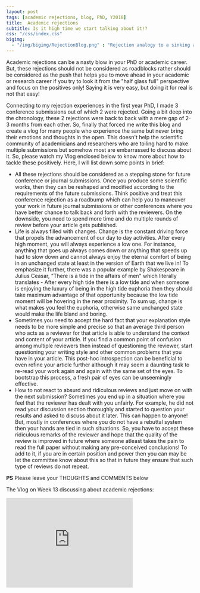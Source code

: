 ```yaml
---
layout: post
tags: [academic rejections, blog, PhD, Y2018]
title:  Academic rejections 
subtitle: Is it high time we start talking about it!?
css: "/css/index.css"
bigimg:
  - "/img/bigimg/RejectionBlog.png" : "Rejection analogy to a sinking and sailing ship!"
---
```


Academic rejections can be a nasty blow in your PhD or academic career. But, these rejections should not be considered as roadblocks rather should be considered as the push that helps you to move ahead in your academic or research career if you try to look it from the "half glass full" perspective and focus on the positives only! Saying it is very easy, but doing it for real is not that easy! 

Connecting to my rejection experiences in the first year PhD, I made 3 conference submissions out of which 2 were rejected. Going a bit deep into the chronology, these 2 rejections were back to back with a mere gap of 2-3 months from each other. So, finally that forced me write this blog and create a vlog for many people who experience the same but never bring their emotions and thoughts in the open. This doesn't help the scientific community of academicians and researchers who are toiling hard to make multiple submissions but somehow most are embarrassed to discuss about it. So, please watch my Vlog enclosed below to know more about how to tackle these positively. Here, I will list down some points in brief:
* All these rejections should be considered as a stepping stone for future conference or journal submissions. Once you produce some scientific works, then they can be reshaped and modified according to the requirements of the future submissions. Think positive and treat this conference rejection as a roadbump which can help you to maneuver your work in future journal submissions or other conferences where you have better chance to talk back and forth with the reviewers. On the downside, you need to spend more time and do multiple rounds of review before your article gets published.
* Life is always filled with changes. Change is the constant driving force that propels the advancement of our day to day activities. After every high moment, you will always experience a low one. For instance, anything that goes up always comes down or anything that speeds up had to slow down and cannot always enjoy the eternal comfort of being in an unchanged state at least in the version of Earth that we live in! To emphasize it further, there was a popular example by Shakespeare in Julius Ceasar, "There is a tide in the affairs of men" which literally translates - After every high tide there is a low tide and when someone is enjoying the luxury of being in the high tide euphoria then they should take maximum advantage of that opportunity because the low tide moment will be hovering in the near proximity. To sum up, change is what makes you feel the euphoria, otherwise same unchanged state would make the life bland and boring.
* Sometimes you need to accept the  hard fact that your explanation style needs to be more simple and precise so that an average third person who acts as a reviewer for that article is able to understand the context and content of your article. If you find a common point of confusion among multiple reviewers then instead of questioning the reviewer, start questioning your writing style and other common problems that you have in your article. This post-hoc introspection can be beneficial to even refine your article further although it may seem a daunting task to re-read your work again and again with the same set of the eyes. To bootstrap this process, a fresh pair of eyes can be unseemingly effective.
* How to not react to absurd and ridiculous reviews and just move on with the next submission? Sometimes you end up in a situation where you feel that the reviewer has dealt with you unfairly. For example, he did not read your discussion section thoroughly and started to question your results and asked to discuss about it later. This can happen to anyone! But, mostly in conferences where you do not have a rebuttal system then your hands are tied in such situations. So, you have to accept these ridiculous remarks of the reviewer and hope that the quality of the review is improved in future where someone atleast takes the pain to read the full paper without making any pre-conceived conclusions! To add to it, if you are in certain position and power then you can may be let the committee know about this so that in future they ensure that such type of reviews do not repeat.

**PS** Please leave your THOUGHTS and COMMENTS below

The Vlog on Week 13 discussing about academic rejections:
<iframe width="340" height="240" src="https://www.youtube.com/embed/bEEr1NYYGZg" frameborder="0" allow="accelerometer; autoplay; encrypted-media; gyroscope; picture-in-picture" allowfullscreen></iframe>
